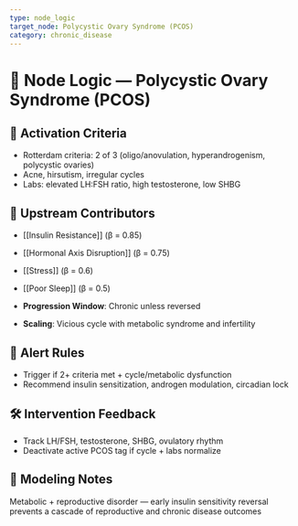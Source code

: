 ```yaml
---
type: node_logic
target_node: Polycystic Ovary Syndrome (PCOS)
category: chronic_disease
---
```


# 🧠 Node Logic — Polycystic Ovary Syndrome (PCOS)

## 🔑 Activation Criteria
- Rotterdam criteria: 2 of 3 (oligo/anovulation, hyperandrogenism, polycystic ovaries)
- Acne, hirsutism, irregular cycles
- Labs: elevated LH:FSH ratio, high testosterone, low SHBG

## 🔁 Upstream Contributors
- [[Insulin Resistance]] (β = 0.85)
- [[Hormonal Axis Disruption]] (β = 0.75)
- [[Stress]] (β = 0.6)
- [[Poor Sleep]] (β = 0.5)

- **Progression Window**: Chronic unless reversed
- **Scaling**: Vicious cycle with metabolic syndrome and infertility

## 🚨 Alert Rules
- Trigger if 2+ criteria met + cycle/metabolic dysfunction
- Recommend insulin sensitization, androgen modulation, circadian lock

## 🛠 Intervention Feedback
- Track LH/FSH, testosterone, SHBG, ovulatory rhythm
- Deactivate active PCOS tag if cycle + labs normalize

## 🧠 Modeling Notes
Metabolic + reproductive disorder — early insulin sensitivity reversal prevents a cascade of reproductive and chronic disease outcomes
